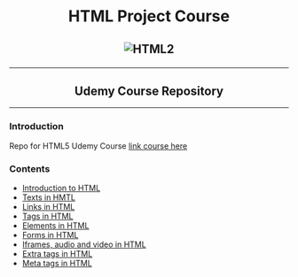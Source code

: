 <h1 align="center">HTML Project Course</h1>
<h2 align="center">

![HTML2](https://i.imgur.com/0WVfHPq.png)

***
</h2>
<h2 align="center">Udemy Course Repository</h2>

***

### Introduction
Repo for HTML5 Udemy Course 
[link course here](https://www.udemy.com/course/curso-html5-completo/)


### Contents

- [Introduction to HTML](https://github.com/FacundoPellejero/HTML5-Course/tree/main/Introduction%20to%20HTML)
- [Texts in HMTL](https://github.com/FacundoPellejero/HTML5-Course/tree/main/Texts%20in%20HTML)
- [Links in HTML](https://github.com/FacundoPellejero/HTML5-Course/tree/main/Links%20in%20HTML)
- [Tags in HTML]()
- [Elements in HTML]()
- [Forms in HTML]()
- [Iframes, audio and video in HTML]()
- [Extra tags in HTML]()
- [Meta tags in HTML]()
